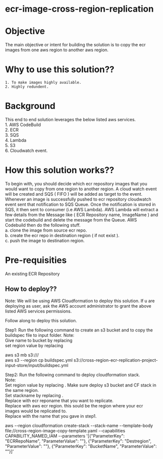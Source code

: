 # ecr-image-cross-region-replication

# Objective
The main objective or intent for building the solution is to copy the ecr images from one aws region to another aws region.

# Why to use this solution??
    1. To make images highly available.
    2. Highly redundent.

# Background
This end to end solution leverages the below listed aws services. <br />
    1. AWS CodeBuild <br />
    2. ECR <br />
    3. SQS <br />
    4. Lambda <br />
    5. S3 <br />
    6. Cloudwatch event. <br />

# How this solution works??
To begin with, you should decide which ecr repository images that you would want to copy from one region to another region. 
A cloud watch event will be created and SQS ( FIFO ) will be added as target to the event. 
Whenever an image is successfully pushed to ecr repository cloudwatch event sent that notification to SQS Queue. 
Once the notification is stored in SQS, it then sent to consumer (i.e AWS Lambda).
AWS Lambda will extract a few details from the Message like ( ECR Repository name, ImageName ) and start the codebuild and delete the message from the Queue.
AWS Codebuild then do the following stuff. <br />
    a. clone the image from source ecr repo. <br />
    b. create the ecr repo in destination region ( if not exist ). <br />
    c. push the image to destination region. <br />

# Pre-requisities
An existing ECR Repository

## How to deploy??
Note: We will be using AWS Cloudformation to deploy this solution. If u are deploying as user, ask the AWS account administrator to grant the above listed
AWS services permissions.

Follow along to deploy this solution.

Step1: Run the following command to create an s3 bucket and to copy the buildspec file to input folder.
Note: <br />
  Give name to bucket by replacing <BUCKETNAME> <br />
  set region value by replacing <REGION> <br />
  
aws s3 mb s3://<BUCKETNAME>/ <br />
aws s3 --region <REGION> cp buildspec.yml s3://cross-region-ecr-replication-project-input-store/input/buildspec.yml <br />

Step2: Run the following command to deploy cloudformation stack. <br />
Note: <br />
    Set region value by replacing <REGION>. Make sure deploy s3 bucket and CF stack in the same region. <br />
    Set stackname by replacing <StackName>. <br />
  Replace <ECRRepoName> with ecr reponame that you want to replicate. <br />
  Replace <Destregion> with aws ecr region. this sould be the region where your ecr images would be replicated to. <br />
  Replace <BUCKETNAME> with the name that you gave in step1. <br />
  
aws --region <REGION> cloudformation create-stack --stack-name <StackName> --template-body file://cross-region-image-copy-template.yaml --capabilities CAPABILITY_NAMED_IAM --parameters '[{"ParameterKey": "ECRRepoName", "ParameterValue": "<ECRRepoName>"}, {"ParameterKey": "Destregion", "ParameterValue": "<Destregion>"}, {"ParameterKey": "BucketName", "ParameterValue": "<BUCKETNAME>"}]'











 
